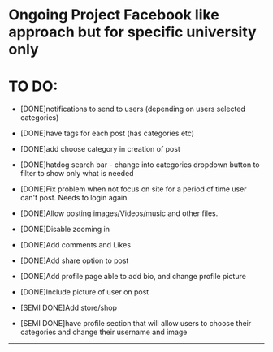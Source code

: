 # Ongoing Project Facebook like approach but for specific university only

# TO DO:
- [DONE]notifications to send to users (depending on users selected categories)
- [DONE]have tags for each post (has categories etc)
- [DONE]add choose category in creation of post
- [DONE]hatdog search bar - change into categories dropdown button to filter to show only what is needed
- [DONE]Fix problem when not focus on site for a period of time user can't post. Needs to login again.
- [DONE]Allow posting images/Videos/music and other files.
- [DONE]Disable zooming in
- [DONE]Add comments and Likes
- [DONE]Add share option to post
- [DONE]Add profile page able to add bio, and change profile picture
- [DONE]Include picture of user on post
 
- [SEMI DONE]Add store/shop
- [SEMI DONE]have profile section that will allow users to choose their categories and change their username and image

------------------------------------------------------------------------------------------------------------
